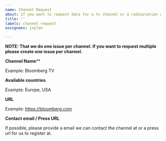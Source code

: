 ```yaml
---
name: Channel Request
about: If you want to request data for a tv channel or a radiostation use this template.
title: ''
labels: channel request
assignees: jnylen

---
```


**NOTE: That we do one issue per channel. If you want to request multiple please create one issue per channel.**

**Channel Name****

Example: Bloomberg TV

**Available countries**

Example: Europe, USA

**URL**

Example: https://bloomberg.com

**Contact email / Press URL**

If possible, please provide a email we can contact the channel at or a press url for us to register at.
